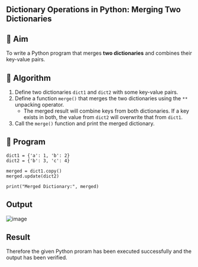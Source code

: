 ## Dictionary Operations in Python: Merging Two Dictionaries

## 🎯 Aim
To write a Python program that merges **two dictionaries** and combines their key-value pairs.

## 🧠 Algorithm
1. Define two dictionaries `dict1` and `dict2` with some key-value pairs.
2. Define a function `merge()` that merges the two dictionaries using the `**` unpacking operator.
   - The merged result will combine keys from both dictionaries. If a key exists in both, the value from `dict2` will overwrite that from `dict1`.
3. Call the `merge()` function and print the merged dictionary.

## 🧾 Program
```
dict1 = {'a': 1, 'b': 2}
dict2 = {'b': 3, 'c': 4}

merged = dict1.copy()
merged.update(dict2)

print("Merged Dictionary:", merged)

```

## Output
![image](https://github.com/user-attachments/assets/b35ad22d-9c8a-41f0-8c73-011741cb7809)

## Result
Therefore the given Python proram has been executed successfully and the output has been verified.
